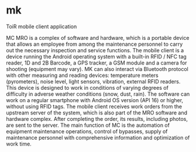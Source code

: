 # mk
ToiR mobile client application

MC MRO is a complex of software and hardware, which is a portable device that allows an employee from among the maintenance personnel to carry out the necessary inspection and service functions.
The mobile client is a device running the Android operating system with a built-in RFID / NFC tag reader, 1D and 2B Barcode, a GPS tracker, a GSM module and a camera for shooting (equipment may vary). MK can also interact via Bluetooth protocol with other measuring and reading devices: temperature meters (pyrometers), noise level, light sensors, vibration, external RFID readers.
This device is designed to work in conditions of varying degrees of difficulty in adverse weather conditions (snow, dust, rain). The software can work on a regular smartphone with Android OS version (API 16) or higher, without using RFID tags.
The mobile client receives work orders from the upstream server of the system, which is also part of the MRO software and hardware complex. After completing the order, its results, including photos, are sent to the server.
The main function of MC is the automation of equipment maintenance operations, control of bypasses, supply of maintenance personnel with comprehensive information and optimization of work time.
